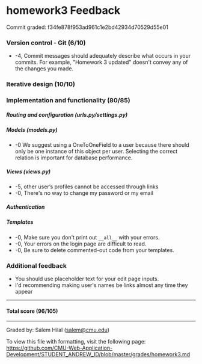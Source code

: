 homework3 Feedback
==================

Commit graded: f34fe878f953ad961c1e2bd42934d70529d55e01

### Version control - Git (6/10)
  * -4, Commit messages should adequately describe what occurs in your commits. For example, "Homework 3 updated" doesn't convey any of the changes you made.

### Iterative design (10/10)

### Implementation and functionality (80/85)

##### Routing and configuration (urls.py/settings.py)

##### Models (models.py)
  * -0 We suggest using a OneToOneField to a user because there should only be one instance of this object per user. Selecting the correct relation is important for database performance.

##### Views (views.py)
  * -5, other user’s profiles cannot be accessed through links
  * -0, There's no way to change my password or my email

##### Authentication

##### Templates
  * -0, Make sure you don't print out `__all__` with your errors.
  * -0, Your errors on the login page are difficult to read.
  * -0, Be sure to delete commented-out code from your templates.

### Additional feedback
  * You should use placeholder text for your edit page inputs.
  * I'd recommending making user's names be links almost any time they appear
  

---

#### Total score (96/105)

---

Graded by: Salem Hilal (salem@cmu.edu)

To view this file with formatting, visit the following page: https://github.com/CMU-Web-Application-Development/STUDENT_ANDREW_ID/blob/master/grades/homework3.md
